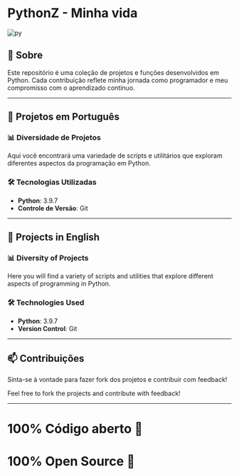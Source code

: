 # PythonZ - Minha vida

![py](https://github.com/user-attachments/assets/87bfda2e-a34d-4ce0-95a3-c50c5412150d)

## 🚀 Sobre

Este repositório é uma coleção de projetos e funções desenvolvidos em Python. Cada contribuição reflete minha jornada como programador e meu compromisso com o aprendizado contínuo.

---

## 📁 Projetos em Português

### 📊 Diversidade de Projetos

Aqui você encontrará uma variedade de scripts e utilitários que exploram diferentes aspectos da programação em Python.

### 🛠 Tecnologias Utilizadas

- **Python**: 3.9.7
- **Controle de Versão**: Git

---

## 📁 Projects in English

### 📊 Diversity of Projects

Here you will find a variety of scripts and utilities that explore different aspects of programming in Python.

### 🛠 Technologies Used

- **Python**: 3.9.7
- **Version Control**: Git

---

## 📫 Contribuições

Sinta-se à vontade para fazer fork dos projetos e contribuir com feedback!

Feel free to fork the projects and contribute with feedback!

---
# 100% Código aberto 🎇
# 100% Open Source 🎇
